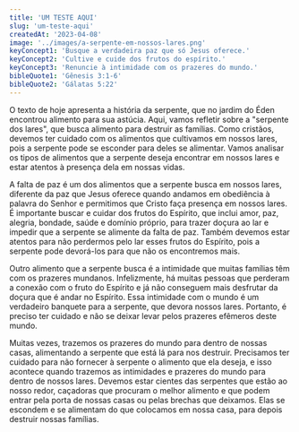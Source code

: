 ```yaml
---
title: 'UM TESTE AQUI'
slug: 'um-teste-aqui'
createdAt: '2023-04-08'
image: '../images/a-serpente-em-nossos-lares.png'
keyConcept1: 'Busque a verdadeira paz que só Jesus oferece.'
keyConcept2: 'Cultive e cuide dos frutos do espírito.'
keyConcept3: 'Renuncie à intimidade com os prazeres do mundo.'
bibleQuote1: 'Gênesis 3:1-6'
bibleQuote2: 'Gálatas 5:22'
---
```


O texto de hoje apresenta a história da serpente, que no jardim do Éden encontrou alimento para sua astúcia. Aqui, vamos refletir sobre a <span>"serpente dos lares"</span>, que busca alimento para destruir as famílias. Como cristãos, devemos ter cuidado com os alimentos que cultivamos em nossos lares, pois a serpente pode se esconder para deles se alimentar. Vamos analisar os tipos de alimentos que a serpente deseja encontrar em nossos lares e estar atentos à presença dela em nossas vidas.

A falta de paz é um dos alimentos que a serpente busca em nossos lares, diferente da paz que Jesus oferece quando andamos em obediência à palavra do Senhor e permitimos que Cristo faça presença em nossos lares. É importante buscar e cuidar dos frutos do Espírito, que inclui amor, paz, alegria, bondade, saúde e domínio próprio, para trazer doçura ao lar e impedir que a serpente se alimente da falta de paz. Também devemos estar atentos para não perdermos pelo lar esses frutos do Espírito, pois a serpente pode devorá-los para que não os encontremos mais.

Outro alimento que a serpente busca é a intimidade que muitas famílias têm com os prazeres mundanos. Infelizmente, há muitas pessoas que perderam a conexão com o fruto do Espírito e já não conseguem mais desfrutar da doçura que é andar no Espírito. Essa intimidade com o mundo é um verdadeiro banquete para a serpente, que devora nossos lares. Portanto, é preciso ter cuidado e não se deixar levar pelos prazeres efêmeros deste mundo.

Muitas vezes, trazemos os prazeres do mundo para dentro de nossas casas, alimentando a serpente que está lá para nos destruir. Precisamos ter cuidado para não fornecer à serpente o alimento que ela deseja, e isso acontece quando trazemos as intimidades e prazeres do mundo para dentro de nossos lares. Devemos estar cientes das serpentes que estão ao nosso redor, caçadoras que procuram o melhor alimento e que podem entrar pela porta de nossas casas ou pelas brechas que deixamos. Elas se escondem e se alimentam do que colocamos em nossa casa, para depois destruir nossas famílias.
